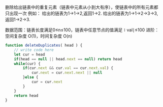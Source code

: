 删除给出链表中的重复元素（链表中元素从小到大有序），使链表中的所有元素都只出现一次
例如：
给出的链表为1→1→2,返回1→2.
给出的链表为1→1→2→3→3,返回1→2→3.

数据范围：链表长度满足0≤n≤100，链表中任意节点的值满足∣val∣≤100
进阶：空间复杂度 O(1)，时间复杂度 O(n)
```js
function deleteDuplicates( head ) {
    // write code here
    let cur = head
    if(head == null || head.next == null) return head
    while(cur) {
        if(cur.next && cur.val == cur.next.val) {
            cur.next = cur.next.next || null
        }else {
            cur = cur.next
        }
    }
    return head
}
```